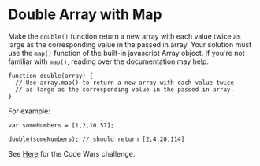 # Double Array with Map
Make the `double()` function return a new array with each value twice as large
as the corresponding value in the passed in array. Your solution must use the
`map()` function of the built-in javascript Array object. If you're not
familiar with `map()`, reading over the documentation may help.

```
function double(array) {
  // Use array.map() to return a new array with each value twice
  // as large as the corresponding value in the passed in array.
}
```
For example:
```
var someNumbers = [1,2,10,57];

double(someNumbers); // should return [2,4,20,114]
```

See
[Here](https://www.codewars.com/kata/use-map-to-double-the-values-in-an-array)
for the Code Wars challenge.
